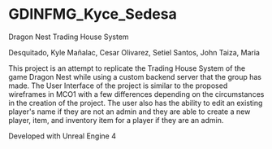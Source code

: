 # GDINFMG_Kyce_Sedesa

Dragon Nest Trading House System

Desquitado, Kyle
Mañalac, Cesar
Olivarez, Setiel
Santos, John
Taiza, Maria

This project is an attempt to replicate the Trading House System of the game Dragon Nest while using a custom backend server that the group has made.
The User Interface of the project is similar to the proposed wireframes in MCO1 with a few differences depending on the circumstances in the creation of the project.
The user also has the ability to edit an existing player's name if they are not an admin and they are able to create a new player, item, and inventory item for a player if they are an admin.

Developed with Unreal Engine 4
